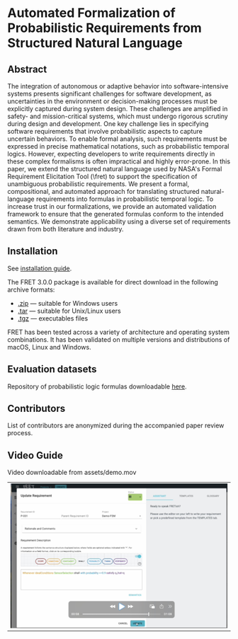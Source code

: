 Automated Formalization of Probabilistic Requirements from Structured Natural Language
=============================================

Abstract
------------
The integration of autonomous or adaptive behavior into software-intensive systems presents significant challenges for software development, as uncertainties in the environment or decision-making processes must be explicitly captured during system design. These challenges are amplified in safety- and mission-critical systems, which must undergo rigorous scrutiny during design and development. One key challenge lies in specifying software requirements that involve probabilistic aspects to capture uncertain behaviors. To enable formal analysis, such requirements must be expressed in precise mathematical notations, such as probabilistic temporal logics. However, expecting developers to write requirements directly in these complex formalisms is often impractical and highly error-prone. In this paper, we extend the structured natural language used by NASA's Formal Requirement Elicitation Tool (\fret) to support the specification of unambiguous probabilistic requirements. We present a formal, compositional, and automated approach for translating structured natural-language requirements into formulas in probabilistic temporal logic. To increase trust in our formalizations, we provide an automated validation framework to ensure that the generated formulas conform to the intended semantics. We demonstrate applicability using a diverse set of requirements drawn from both literature and industry.


Installation
------------

See [installation guide](fret-electron/docs/_media/installingFRET/installationInstructions.md).


The FRET 3.0.0 package is available for direct download in the following archive formats:
- [.zip](https://github.com/Gricel-lee/FRET-Anonymous/blob/main/fret-3.0.0.zip) — suitable for Windows users
- [.tar](https://raw.githubusercontent.com/Gricel-lee/FRET-Anonymous/main/fret-3.0.0.tar) — suitable for Unix/Linux users
- [.tgz](https://github.com/Gricel-lee/FRET-Anonymous/tree/main/executables) — executables files

FRET has been tested across a variety of architecture and operating system combinations. It has been validated on multiple versions and distributions of macOS, Linux and Windows.

Evaluation datasets
---------
Repository of probabilistic logic formulas downloadable [here](https://github.com/Gricel-lee/FRET-Anonymous/tree/main/FRET-paper-evaluation).

Contributors
------------

List of contributors are anonymized during the accompanied paper review process.



Video Guide
-------
Video downloadable from assets/demo.mov

<table>
  <tr>
    <td>
      <a href="https://raw.githubusercontent.com/Gricel-lee/FRET-Anonymous/main/assets/demo.mov">
        <img src="https://raw.githubusercontent.com/Gricel-lee/FRET-Anonymous/main/assets/preview.jpg" alt="Image 1" width="700">
      </a>
    </td>
  </tr>
  <tr>
</table>

